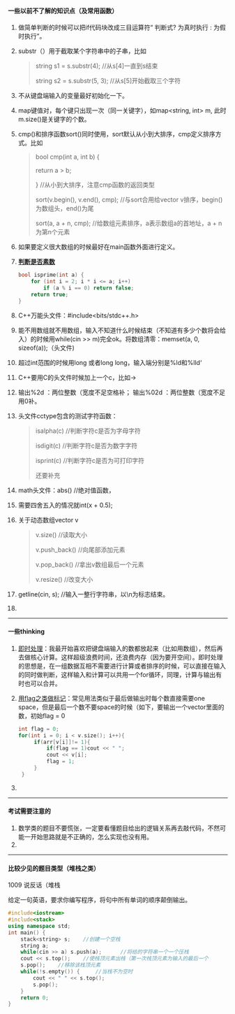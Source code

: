 

#### 一些以前不了解的知识点（及常用函数）



1. 做简单判断的时候可以把if代码块改成三目运算符“ 判断式? 为真时执行  :  为假时执行”。

2. substr（）用于截取某个字符串中的子串，比如

   > string s1 = s.substr(4);	//从s[4]一直到s结束
   >
   > string s2 = s.substr(5, 3);	//从s[5]开始截取三个字符

3. 不从键盘端输入的变量最好初始化一下。

4. map键值对，每个键只出现一次（同一关键字），如map<string, int> m, 此时m.size()是关键字的个数。

5. cmp()和排序函数sort()同时使用，sort默认从小到大排序，cmp定义排序方式。比如

   > bool cmp(int a, int b) {
   >
   > 	return a > b;
   >
   > }		//从小到大排序，注意cmp函数的返回类型
   >
   > 
   >
   > sort(v.begin(),  v.end(),  cmp); 	//与sort合用给vector v排序，begin()为数组头，end()为尾
   >
   > sort(a,  a + n,  cmp);		//给数组元素排序，a表示数组a的首地址，a + n为第n个元素

6. 如果要定义很大数组的时候最好在main函数外面进行定义。

7. <u>**判断是否素数**</u>

   ```c++
   bool isprime(int a) {
       for (int i = 2; i * i <= a; i++)
           if (a % i == 0) return false;
       return true;
   }
   ```

8. C++万能头文件：#include<bits/stdc++.h>

9. 能不用数组就不用数组，输入不知道什么时候结束（不知道有多少个数将会给入）的时候用while(cin >> m)完全ok。将数组清零：memset(a, 0, sizeof(a));（头文件<string>)

10. 超过int范围的时候用long 或者long long，输入端分别是%ld和%lld‘

11. C++要用C的头文件时候加上一个c，比如<ctype>-><cctype>

12. 输出%2d ：两位整数（宽度不足空格补； 输出%02d ：两位整数（宽度不足用0补。

13. 头文件cctype包含的测试字符函数：

    > isalpha(c)	//判断字符c是否为字母字符
    >
    > isdigit(c)	//判断字符c是否为数字字符
    >
    > isprint(c)	//判断字符c是否为可打印字符
    >
    > 还要补充

14. math头文件：abs()       //绝对值函数，

15. 需要四舍五入的情况就int(x + 0.5);

16. 关于动态数组vector v

    > v.size()	//读取大小
    >
    > v.push_back()	//向尾部添加元素
    >
    > v.pop_back()	//拿出v数组最后一个元素
    >
    > v.resize()	//改变大小

17. getline(cin, s);      //输入一整行字符串，以\n为标志结束。

18. 



------

#### 一些thinking



1. <u>即时处理</u>：我最开始喜欢把键盘端输入的数都放起来（比如用数组），然后再去做核心计算。这样超级浪费时间，还浪费内存（因为要开空间）。即时处理的思想是，在一组数据互相不需要进行计算或者排序的时候，可以直接在输入的同时做判断，这样输入和计算可以共用一个for循环，同理，计算与输出有时也可以合并。

2. <u>用flag之类做标记</u>：常见用法类似于最后做输出时每个数直接需要one space，但是最后一个数不要space的时候（如下，要输出一个vector里面的数，初始flag = 0

   ```c++
   int flag = 0;
   for(int i = 0; i < v.size(); i++){
   		if(arr[v[i]]!= 1){
   			if(flag == 1)cout << " ";
   			cout << v[i];
   			flag = 1;
   		}
   	}
   ```

3. 

------

#### 考试需要注意的

1. 数学类的题目不要慌张，一定要看懂题目给出的逻辑关系再去敲代码，不然可能一开始思路就是不正确的，怎么实现也没有用。
2. 

------

#### 比较少见的题目类型（堆栈之类）

1009 说反话（堆栈

给定一句英语，要求你编写程序，将句中所有单词的顺序颠倒输出。

```c++
#include<iostream>
#include<stack>
using namespace std;
int main() {
	stack<string> s;	//创建一个空栈
	string a;
	while(cin >> a) s.push(a);		//将给的字符串一个一个压栈
	cout << s.top();	//使栈顶元素出栈（第一次栈顶元素为输入的最后一个
	s.pop();	//移除该栈顶元素
	while(!s.empty()) {		//当栈不为空时
		cout << " " << s.top();
		s.pop();
	}
	return 0;
}
```
